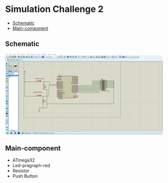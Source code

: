 # Simulation Challenge 2
- [Schematic](#Schematic)
- [Main-component](#Main-component)

## Schematic

<img src="https://github.com/HESHAM47GAMAL/Embedded_sysytem_project_learn/blob/main/Interface_P1/1.IO%20Ports/Proteus_simulation/6.Challenge2/Schematic.png">


## Main-component

- ATmega32
- Led-pragraph-red
- Resistor
- Push Button
